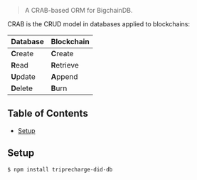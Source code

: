 > A CRAB-based ORM for BigchainDB.

CRAB is the CRUD model in databases applied to blockchains:

| Database   | Blockchain   |
| ---------- | ------------ |
| **C**reate | **C**reate   |
| **R**ead   | **R**etrieve |
| **U**pdate | **A**ppend   |
| **D**elete | **B**urn     |

## Table of Contents

- [Setup](#setup)


## Setup

```bash
$ npm install triprecharge-did-db
```